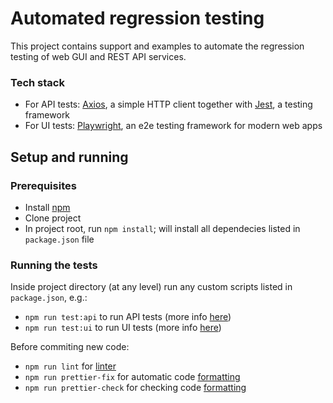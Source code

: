 # Automated regression testing

This project contains support and examples to automate the regression testing of web GUI and REST API services.

### Tech stack
- For API tests: [Axios](https://axios-http.com/), a simple HTTP client together with [Jest](https://jestjs.io), a testing framework
- For UI tests: [Playwright](https://playwright.dev), an e2e testing framework for modern web apps

## Setup and running

### Prerequisites
- Install [npm](https://www.npmjs.com/package/npm)
- Clone project
- In project root, run ```npm install```; will install all dependecies listed in ```package.json``` file

### Running the tests
Inside project directory (at any level) run any custom scripts listed in ```package.json```, e.g.:
- ```npm run test:api``` to run API tests (more info [here](https://jestjs.io/docs/cli))
- ```npm run test:ui``` to run UI tests (more info [here](https://playwright.dev/docs/intro#command-line))

Before commiting new code:
- ```npm run lint``` for [linter](https://eslint.org/)
- ```npm run prettier-fix``` for automatic code [formatting](https://prettier.io/)
- ```npm run prettier-check``` for checking code [formatting](https://prettier.io/)

